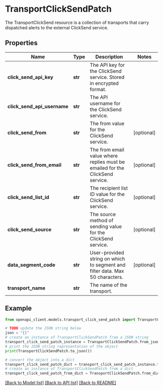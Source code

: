 # TransportClickSendPatch

The TransportClickSend resource is a collection of transports that carry dispatched alerts to the external ClickSend service.

## Properties

Name | Type | Description | Notes
------------ | ------------- | ------------- | -------------
**click_send_api_key** | **str** | The API key for the ClickSend service. Stored in encrypted format. | 
**click_send_api_username** | **str** | The API username for the ClickSend service. | 
**click_send_from** | **str** | The from value for the ClickSend service. | [optional] 
**click_send_from_email** | **str** | The from email value where replies must be emailed for the ClickSend service. | [optional] 
**click_send_list_id** | **str** | The recipient list ID value for the ClickSend service. | [optional] 
**click_send_source** | **str** | The source method of sending value for the ClickSend service. | [optional] 
**data_segment_code** | **str** | User-provided string on which to segment and filter data. Max 50 characters. | [optional] 
**transport_name** | **str** | The name of the transport. | 

## Example

```python
from openapi_client.models.transport_click_send_patch import TransportClickSendPatch

# TODO update the JSON string below
json = "{}"
# create an instance of TransportClickSendPatch from a JSON string
transport_click_send_patch_instance = TransportClickSendPatch.from_json(json)
# print the JSON string representation of the object
print(TransportClickSendPatch.to_json())

# convert the object into a dict
transport_click_send_patch_dict = transport_click_send_patch_instance.to_dict()
# create an instance of TransportClickSendPatch from a dict
transport_click_send_patch_from_dict = TransportClickSendPatch.from_dict(transport_click_send_patch_dict)
```
[[Back to Model list]](../README.md#documentation-for-models) [[Back to API list]](../README.md#documentation-for-api-endpoints) [[Back to README]](../README.md)


